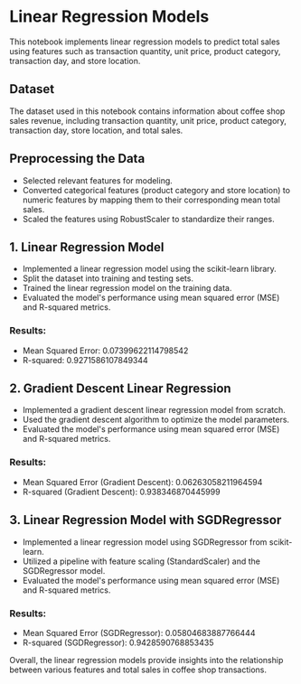 # Linear Regression Models

This notebook implements linear regression models to predict total sales using features such as transaction quantity, unit price, product category, transaction day, and store location.

## Dataset

The dataset used in this notebook contains information about coffee shop sales revenue, including transaction quantity, unit price, product category, transaction day, store location, and total sales.

## Preprocessing the Data

- Selected relevant features for modeling.
- Converted categorical features (product category and store location) to numeric features by mapping them to their corresponding mean total sales.
- Scaled the features using RobustScaler to standardize their ranges.

## 1. Linear Regression Model

- Implemented a linear regression model using the scikit-learn library.
- Split the dataset into training and testing sets.
- Trained the linear regression model on the training data.
- Evaluated the model's performance using mean squared error (MSE) and R-squared metrics.

### Results:
- Mean Squared Error: 0.07399622114798542
- R-squared: 0.9271586107849344

## 2. Gradient Descent Linear Regression

- Implemented a gradient descent linear regression model from scratch.
- Used the gradient descent algorithm to optimize the model parameters.
- Evaluated the model's performance using mean squared error (MSE) and R-squared metrics.

### Results:
- Mean Squared Error (Gradient Descent): 0.06263058211964594
- R-squared (Gradient Descent): 0.938346870445999

## 3. Linear Regression Model with SGDRegressor

- Implemented a linear regression model using SGDRegressor from scikit-learn.
- Utilized a pipeline with feature scaling (StandardScaler) and the SGDRegressor model.
- Evaluated the model's performance using mean squared error (MSE) and R-squared metrics.

### Results:
- Mean Squared Error (SGDRegressor): 0.05804683887766444
- R-squared (SGDRegressor): 0.9428590768853435

Overall, the linear regression models provide insights into the relationship between various features and total sales in coffee shop transactions.
